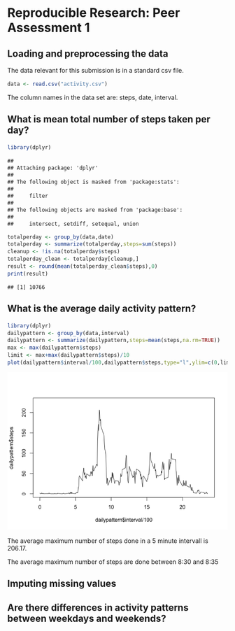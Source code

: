 # Reproducible Research: Peer Assessment 1

## Loading and preprocessing the data
The data relevant for this submission is in a standard csv file.

```r
data <- read.csv("activity.csv")
```
The column names in  the data set are: steps, date, interval.

## What is mean total number of steps taken per day?

```r
library(dplyr)
```

```
## 
## Attaching package: 'dplyr'
## 
## The following object is masked from 'package:stats':
## 
##     filter
## 
## The following objects are masked from 'package:base':
## 
##     intersect, setdiff, setequal, union
```

```r
totalperday <- group_by(data,date)
totalperday <- summarize(totalperday,steps=sum(steps))
cleanup <- !is.na(totalperday$steps)
totalperday_clean <- totalperday[cleanup,]
result <- round(mean(totalperday_clean$steps),0)
print(result)
```

```
## [1] 10766
```

## What is the average daily activity pattern?

```r
library(dplyr)
dailypattern <- group_by(data,interval)
dailypattern <- summarize(dailypattern,steps=mean(steps,na.rm=TRUE))
max <- max(dailypattern$steps)
limit <- max+max(dailypattern$steps)/10
plot(dailypattern$interval/100,dailypattern$steps,type="l",ylim=c(0,limit))
```

![](Report_files/figure-html/unnamed-chunk-3-1.png) 

The average maximum number of steps done in a 5 minute intervall is 206.17.

The average maximum number of steps are done between 8:30 and 8:35 

## Imputing missing values



## Are there differences in activity patterns between weekdays and weekends?
